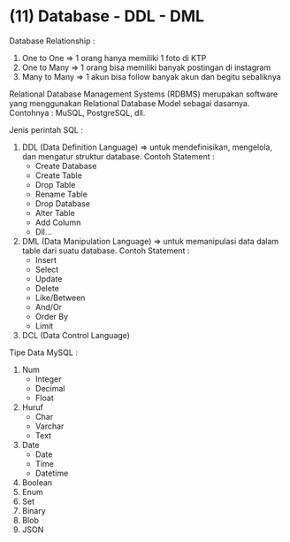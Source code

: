 # (11) Database - DDL - DML

Database Relationship :
1. One to One => 1 orang hanya memiliki 1 foto di KTP
2. One to Many => 1 orang bisa memiliki banyak postingan di instagram
3. Many to Many => 1 akun bisa follow banyak akun dan begitu sebaliknya

Relational Database Management Systems (RDBMS) merupakan software yang menggunakan Relational Database Model sebagai dasarnya. Contohnya : MuSQL, PostgreSQL, dll.

Jenis perintah SQL :
1. DDL (Data Definition Language) => untuk mendefinisikan, mengelola, dan mengatur struktur database. Contoh Statement :
    - Create Database
    - Create Table
    - Drop Table
    - Rename Table
    - Drop Database
    - Alter Table
    - Add Column
    - Dll...
3. DML (Data Manipulation Language) => untuk memanipulasi data dalam table dari suatu database. Contoh Statement :
    - Insert
    - Select
    - Update
    - Delete
    - Like/Between
    - And/Or
    - Order By 
    - Limit
4. DCL (Data Control Language)

Tipe Data MySQL :
1. Num
    - Integer
    - Decimal
    - Float
2. Huruf
    - Char
    - Varchar
    - Text
3. Date
    - Date
    - Time
    - Datetime
4. Boolean
5. Enum
6. Set 
7. Binary
8. Blob
9. JSON